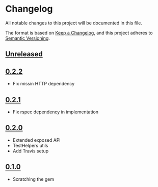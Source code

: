 # Changelog
All notable changes to this project will be documented in this file.

The format is based on [Keep a Changelog](https://keepachangelog.com/en/1.0.0/),
and this project adheres to [Semantic Versioning](https://semver.org/spec/v2.0.0.html).

## [Unreleased]

## [0.2.2]
- Fix missin HTTP dependency

## [0.2.1]
- Fix rspec dependency in implementation

## [0.2.0]
- Extended exposed API
- TestHelpers utils
- Add Travis setup

## [0.1.0]

- Scratching the gem

[Unreleased]: https://github.com/barkibu/warden-cognito/compare/v0.2.2...HEAD
[0.2.2]: https://github.com/barkibu/warden-cognito/compare/v0.2.1...v0.2.2
[0.2.1]: https://github.com/barkibu/warden-cognito/compare/v0.2.0...v0.2.1
[0.2.0]: https://github.com/barkibu/warden-cognito/compare/v0.1.0...v0.2.0
[0.1.0]: https://github.com/barkibu/warden-cognito/releases/tag/v0.1.0
